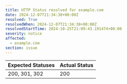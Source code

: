```yaml
---
title: HTTP Status resolved for example.com
date: 2024-12-07T21:34:38+00:00Z
resolved: True
resolvedWhen: 2024-12-07T21:34:38+00:00Z
resolvedStartTime: 2024-10-25T21:09:43.191474+00:00
severity: notice
affected:
  - example.com
section: issue
---
```


| Expected Statuses | Actual Status  |
|-------------------|----------------|
| 200, 301, 302 | 200 |
